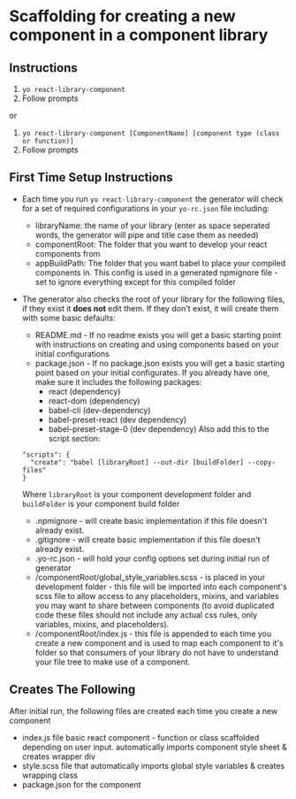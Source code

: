 # Scaffolding for creating a new component in a component library

## Instructions
1. `yo react-library-component`
2. Follow prompts

or

1. `yo react-library-component [ComponentName] [component type (class or function)]`
2. Follow prompts

## First Time Setup Instructions
- Each time you run `yo react-library-component` the generator will check for a set of required configurations in your `yo-rc.json` file including:
  - libraryName: the name of your library (enter as space seperated words, the generator will pipe and title case them as needed)
  - componentRoot:  The folder that you want to develop your react components from 
  - appBuildPath:  The folder that you want babel to place your compiled components in.  This config is used in a generated npmignore file - set to ignore everything except for this compiled folder
- The generator also checks the root of your library for the following files, if they exist it **does not** edit them.  If they don't exist, it will create them with some basic defaults:
  - README.md - If no readme exists you will get a basic starting point with instructions on creating and using components based on your initial configurations
  - package.json - If no package.json exists you will get a basic starting point based on your initial configurates.  If you already have one, make sure it includes the following packages:
    - react (dependency)
    - react-dom (dependency)
    - babel-cli (dev-dependency)
    - babel-preset-react (dev dependency)
    - babel-preset-stage-0 (dev dependency)
  Also add this to the script section:
  
  ```
  "scripts": {
    "create": "babel [libraryRoot] --out-dir [buildFolder] --copy-files"
  }
  ```
  
  Where `libraryRoot` is your component development folder and `buildFolder` is your component build folder
  - .npmignore - will create basic implementation if this file doesn't already exist.
  - .gitignore - will create basic implementation if this file doesn't already exist.
  - .yo-rc.json - will hold your config options set during initial run of generator
  - /componentRoot/global_style_variables.scss - is placed in your development folder - this file will be imported into each component's scss file to allow access to any placeholders, mixins, and variables you may want to share between components (to avoid duplicated code these files should not include any actual css rules, only variables, mixins, and placeholders).
  - /componentRoot/index.js - this file is appended to each time you create a new component and is used to map each component to it's folder so that consumers of your library do not have to understand your file tree to make use of a component.

## Creates The Following
After initial run, the following files are created each time you create a new component
- index.js file basic react component - function or class scaffolded depending on user input.  automatically imports component style sheet & creates wrapper div
- style.scss file that automatically imports global style variables & creates wrapping class
- package.json for the component
